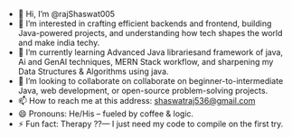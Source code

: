 - 👋 Hi, I’m @rajShaswat005
- 👀 I’m interested in crafting efficient backends and frontend, building Java-powered projects, and understanding how tech shapes the world and make india techy.
- 🌱 I’m currently learning Advanced Java librariesand framework of java, Ai and GenAI techniques, MERN Stack workflow, and sharpening my Data Structures & Algorithms using java.
- 💞️ I’m looking to collaborate on  collaborate on beginner-to-intermediate Java, web development, or open-source problem-solving projects.
- 📫 How to reach me at this address: shaswatraj536@gmail.com
- 😄 Pronouns: He/His – fueled by coffee & logic.
- ⚡ Fun fact: Therapy ??— I just need my code to compile on the first try.

<!---
rajShaswat005/rajShaswat005 is a ✨ special ✨ repository because its `README.md` (this file) appears on your GitHub profile.
You can click the Preview link to take a look at your changes.
--->
